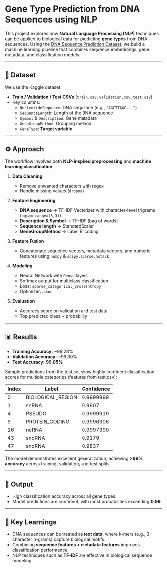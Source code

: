 # Gene Type Prediction from DNA Sequences using NLP

This project explores how **Natural Language Processing (NLP)** techniques can be applied to biological data for predicting **gene types** from DNA sequences. Using the [DNA Sequence Prediction Dataset](https://www.kaggle.com/datasets/harshvardhan21/dna-sequence-prediction/data), we build a machine learning pipeline that combines sequence embeddings, gene metadata, and classification models.

---

## 📌 Dataset
We use the Kaggle dataset:

- **Train / Validation / Test CSVs** (`train.csv`, `validation.csv`, `test.csv`)  
- Key columns:
  - `NucleotideSequence`: DNA sequence (e.g., `"AGCTTAGC..."`)
  - `SequenceLength`: Length of the DNA sequence
  - `Symbol` & `Description`: Gene metadata
  - `GeneGroupMethod`: Grouping method
  - `GeneType`: **Target variable**

---

## ⚙️ Approach
The workflow involves both **NLP-inspired preprocessing** and **machine learning classification**:

1. **Data Cleaning**
   - Remove unwanted characters with regex
   - Handle missing values (`dropna`)

2. **Feature Engineering**
   - **DNA sequence** → TF-IDF Vectorizer with character-level trigrams (`ngram_range=(3,3)`)
   - **Description & Symbol** → TF-IDF (bag of words)
   - **Sequence length** → StandardScaler
   - **GeneGroupMethod** → Label Encoding

3. **Feature Fusion**
   - Concatenate sequence vectors, metadata vectors, and numeric features using `numpy` & `scipy.sparse.hstack`

4. **Modeling**
   - Neural Network with `Dense` layers
   - Softmax output for multiclass classification
   - Loss: `sparse_categorical_crossentropy`
   - Optimizer: `adam`

5. **Evaluation**
   - Accuracy score on validation and test data
   - Top predicted class + probability

---

## 📊 Results

- **Training Accuracy:** ~99.28%  
- **Validation Accuracy:** ~99.30%  
- **Test Accuracy:** **99.05%**

Sample predictions from the test set show highly confident classification scores for multiple categories (features from test.csv):

| Index | Label             | Confidence |
|-------|-------------------|------------|
| 0     | BIOLOGICAL_REGION | 0.9999999  |
| 1     | snRNA             | 0.9907     |
| 4     | PSEUDO            | 0.9999919  |
| 9     | PROTEIN_CODING    | 0.9996306  |
| 16    | ncRNA             | 0.9997390  |
| 43    | snoRNA            | 0.9179     |
| 47    | snoRNA            | 0.9837     |


The model demonstrates excellent generalization, achieving **>99% accuracy** across training, validation, and test splits.

---

## 🧬 Output

- High classification accuracy across all gene types.  
- Model predictions are confident, with most probabilities exceeding **0.99**.  

---

## 🔬 Key Learnings
- DNA sequences can be treated as **text data**, where k-mers (e.g., 3-character n-grams) capture biological motifs.
- Combining **sequence features + metadata features** improves classification performance.
- NLP techniques such as **TF-IDF** are effective in biological sequence modeling.


